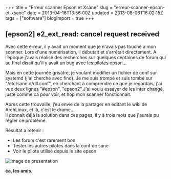 +++
title = "Erreur scanner Epson et Xsane"
slug = "erreur-scanner-epson-et-xsane"
date = 2013-04-16T13:56:00Z
updated = 2013-08-06T16:02:15Z
tags = ["software"]
blogimport = true
+++

## [epson2] e2_ext_read: cancel request received

Avec cette erreur, il y avait un moment que je n'avais pas touché a mon scanner. Lors d'une numérisation, il débutait et s’arrêtait directement. A l’époque j'avais réalisé des recherches sur quelques centaines de forum qui au final disait qu'il y avait un bug avec les pilotes epson...

Mais en cette journée grisâtre, je voulant modifier un fichier de conf sur systemd (j'ai cherché avec find). Je me suis trompé et suis tombé sur "/etc/sane.d/dll.conf", en cherchant à comprendre ce que je regardais, j'ai vue deux lignes "#epson", "epson2".J'ai voulu essayer de les inter changé, juste comme ca pour voir, et hop mon scanner fonctionnait.

Après cette trouvaille, j’eu envie de la partager en éditant le wiki de ArchLinux, et là, c'est le drame...   
Il donnait déjà la solution dans ces pages, il y à trois mois que j'aurais pu régler ce problème.

Résultat a retenir :
- Les forum c'est rarement bon
- Tester les autres pilotes dans la conf de sane
- Voir le pilote utilisé depuis le site epson

![Image de presentation](/images/blog.france5.fr-le-vinvinteur-files-2013-02-537449_456626714392585_1789428117_n1.png "")

**éa, les amis.**

